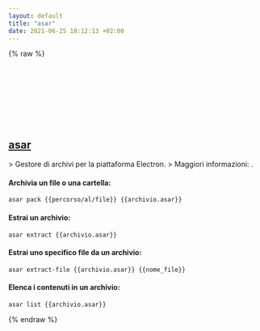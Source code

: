 ```yaml
---
layout: default
title: "asar"
date: 2021-06-25 18:12:13 +02:00
---
```

{% raw %}
<h2 id="asar">
  <a href="/it/common/asar.html">asar</a> <a href="#asar"><svg class="icon">
    <use href="/assets/images/unicode_sprite.svg#link" />
  </svg></a>
</h2>
> Gestore di archivi per la piattaforma Electron.
> Maggiori informazioni: <https://github.com/electron/asar>.

#### Archivia un file o una cartella:
```shell
asar pack {{percorso/al/file}} {{archivio.asar}}
```
#### Estrai un archivio:
```shell
asar extract {{archivio.asar}}
```
#### Estrai uno specifico file da un archivio:
```shell
asar extract-file {{archivio.asar}} {{nome_file}}
```
#### Elenca i contenuti in un archivio:
```shell
asar list {{archivio.asar}}
```
{% endraw %}